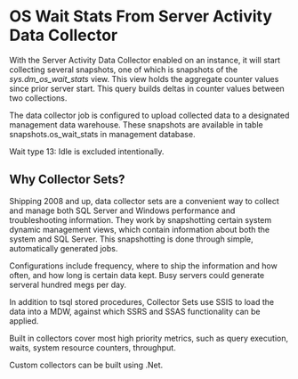 # OS Wait Stats From Server Activity Data Collector

With the Server Activity Data Collector enabled on an instance, it will start collecting several snapshots, one of which is snapshots of the *sys.dm_os_wait_stats* view. This view holds the aggregate counter values since prior server start. This query builds deltas in counter values between two collections.

The data collector job is configured to upload collected data to a designated management data warehouse. These snapshots are available in table snapshots.os_wait_stats in management database.

Wait type 13: Idle is excluded intentionally.

## Why Collector Sets?

Shipping 2008 and up, data collector sets are a convenient way to collect and manage both SQL Server and Windows performance and troubleshooting information. They work by snapshotting certain system dynamic management views, which contain information about both the system and SQL Server. This snapshotting is done through simple, automatically generated jobs.

Configurations include frequency, where to ship the information and how often, and how long is certain data kept. Busy servers could generate serveral hundred megs per day. 

In addition to tsql stored procedures, Collector Sets use SSIS to load the data into a MDW, against which SSRS and SSAS functionality can be applied.

Built in collectors cover most high priority metrics, such as query execution, waits, system resource counters, throughput. 

Custom collectors can be built using .Net.


